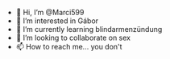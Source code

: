 - 👋 Hi, I’m @Marci599
- 👀 I’m interested in Gábor
- 🌱 I’m currently learning blindarmenzündung
- 💞️ I’m looking to collaborate on sex
- 📫 How to reach me... you don't

<!---
Marci599/Marci599 is a ✨ special ✨ repository because its `README.md` (this file) appears on your GitHub profile.
You can click the Preview link to take a look at your changes.
--->
